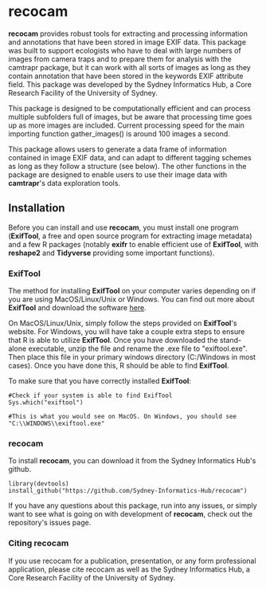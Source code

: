 

# recocam


**recocam** provides robust tools for extracting and processing information and annotations that have been stored in image EXIF data. This package was built to support ecologists who have to deal with large numbers of images from camera traps and to prepare them for analysis with the camtrapr package, but it can work with all sorts of images as long as they contain annotation that have been stored in the keywords EXIF attribute field. This package was developed by the Sydney Informatics Hub, a Core Research Facility of the University of Sydney.

This package is designed to be computationally efficient and can process multiple subfolders full of images, but be aware that processing time goes up as more images are included. Current processing speed for the main importing function gather_images() is around 100 images a second.

This package allows users to generate a data frame of information contained in image EXIF data, and can adapt to different tagging schemes as long as they follow a structure (see below). The other functions in the package are designed to enable users to use their image data with **camtrapr**'s data exploration tools.

## Installation

Before you can install and use **recocam**, you must install one program (**ExifTool**, a free and open source program for extracting image metadata) and a few R packages (notably **exifr** to enable efficient use of **ExifTool**, with **reshape2** and **Tidyverse** providing some important functions).

### ExifTool

The method for installing **ExifTool** on your computer varies depending on if you are using MacOS/Linux/Unix or Windows. You can find out more about **ExifTool** and download the software [here](https://exiftool.org/).

On MacOS/Linux/Unix, simply follow the steps provided on **ExifTool**'s website. For Windows, you will have take a couple extra steps to ensure that R is able to utilize **ExifTool**. Once you have downloaded the stand-alone executable, unzip the file and rename the .exe file to "exiftool.exe". Then place this file in your primary windows directory (C:/Windows in most cases). Once you have done this, R should be able to find **ExifTool**.

To make sure that you have correctly installed **ExifTool**:
```{r exif tool stuff}
#Check if your system is able to find ExifTool
Sys.which("exiftool")

#This is what you would see on MacOS. On Windows, you should see "C:\\WINDOWS\\exiftool.exe"
```
### recocam

To install **recocam**, you can download it from the Sydney Informatics Hub's github. 

``` {r installing packages, eval=FALSE}
library(devtools)
install_github("https://github.com/Sydney-Informatics-Hub/recocam")
```
If you have any questions about this package, run into any issues, or simply want to see what is going on with development of **recocam**, check out the repository's issues page.

### Citing recocam

If you use recocam for a publication, presentation, or any form professional application, please cite recocam as well as the Sydney Informatics Hub, a Core Research Facility of the University of Sydney.
